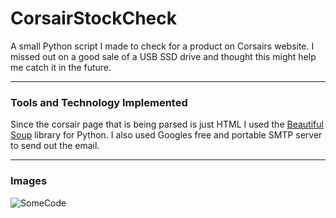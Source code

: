 # CorsairStockCheck
A small Python script I made to check for a product on Corsairs website.  I missed out on a good sale of a USB SSD drive and thought 
this might help me catch it in the future.

---

### Tools and Technology Implemented
Since the corsair page that is being parsed is just HTML I used the [Beautiful Soup](https://www.crummy.com/software/BeautifulSoup/bs4/doc/)
library for Python.  I also used Googles free and portable SMTP server to send out the email.

--- 

### Images
![SomeCode](https://i.gyazo.com/c11405024a667f9d8c503b3ad27e7392.png)
